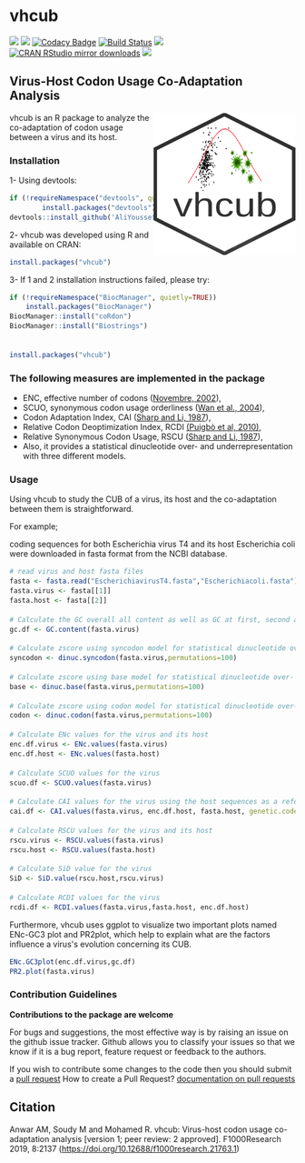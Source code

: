 # vhcub

[![](https://www.r-pkg.org/badges/version/vhcub?color=green)](https://cran.r-project.org/package=vhcub)
[![](http://cranlogs.r-pkg.org/badges/last-week/vhcub?color=green)](https://cran.r-project.org/package=vhcub)
[![Codacy Badge](https://api.codacy.com/project/badge/Grade/0de2a9a9a9e74f19ab64de2419bf1cc4)](https://www.codacy.com/manual/AliYoussef96/vhcub?utm_source=github.com&amp;utm_medium=referral&amp;utm_content=AliYoussef96/vhcub&amp;utm_campaign=Badge_Grade)
[![Build Status](https://travis-ci.com/AliYoussef96/vhcub.svg?branch=master)](https://travis-ci.com/AliYoussef96/vhcub)
[![](https://img.shields.io/badge/doi-https%3A%2F%2Fdoi.org%2F10.1016%2Fj.jprot.2019.103613-red)](https://doi.org/10.12688/f1000research.21763.1)
[![CRAN RStudio mirror downloads](https://cranlogs.r-pkg.org/badges/grand-total/vhcub?color=blue)](https://cran.r-project.org/package=vhcub) 
[![](https://badgen.net/badge/Citations/3/:color?icon=github)](https://f1000research.com/articles/8-2137/v1)

## Virus-Host Codon Usage Co-Adaptation Analysis
 
<img align="right" width="250" height="250" src="https://github.com/AliYoussef96/vhcub/blob/master/logo2.png">

vhcub is an R package to analyze the co-adaptation of codon usage between a virus and its host. 

### Installation

1- Using devtools:

```R
if (!requireNamespace("devtools", quietly=TRUE)){
        install.packages("devtools")}
devtools::install_github('AliYoussef96/vhcub')
```

2- vhcub was developed using R and available on CRAN:

```R
install.packages("vhcub")
```

3- If 1 and 2 installation instructions failed, please try:

```R
if (!requireNamespace("BiocManager", quietly=TRUE))
    install.packages("BiocManager")
BiocManager::install("coRdon")
BiocManager::install("Biostrings")


install.packages("vhcub")
```

### The following measures are implemented in the package

* ENC, effective number of codons ([Novembre, 2002](https://www.ncbi.nlm.nih.gov/pubmed/12140252)),
* SCUO, synonymous codon usage orderliness ([Wan et al., 2004](https://www.ncbi.nlm.nih.gov/pubmed/15222899)),
* Codon Adaptation Index, CAI ([Sharp and Li, 1987](https://www.ncbi.nlm.nih.gov/pubmed/3547335)),
* Relative  Codon Deoptimization Index, RCDI [(Puigbò et al, 2010)](https://bmcresnotes.biomedcentral.com/articles/10.1186/1756-0500-3-87),
* Relative Synonymous Codon Usage, RSCU ([Sharp and Li, 1987](https://www.ncbi.nlm.nih.gov/pubmed/3547335)),
* Also, it provides a statistical dinucleotide over- and underrepresentation with three different models.

### Usage

Using vhcub to study the CUB of a virus, its host and the co-adaptation between them is straightforward.

For example;

coding sequences for both Escherichia virus T4 and its host Escherichia coli were downloaded in fasta format from the NCBI database.

```R
# read virus and host fasta files
fasta <- fasta.read("EscherichiavirusT4.fasta","Escherichiacoli.fasta")
fasta.virus <- fasta[[1]]
fasta.host <- fasta[[2]]

# Calculate the GC overall all content as well as GC at first, second and third codon positions for the virus
gc.df <- GC.content(fasta.virus)

# Calculate zscore using syncodon model for statistical dinucleotide over- and underrepresentation
syncodon <- dinuc.syncodon(fasta.virus,permutations=100)

# Calculate zscore using base model for statistical dinucleotide over- and underrepresentation
base <- dinuc.base(fasta.virus,permutations=100)

# Calculate zscore using codon model for statistical dinucleotide over- and underrepresentation
codon <- dinuc.codon(fasta.virus,permutations=100)

# Calculate ENc values for the virus and its host
enc.df.virus <- ENc.values(fasta.virus)
enc.df.host <- ENc.values(fasta.host)

# Calculate SCUO values for the virus
scuo.df <- SCUO.values(fasta.virus)

# Calculate CAI values for the virus using the host sequences as a reference genes set
cai.df <- CAI.values(fasta.virus, enc.df.host, fasta.host, genetic.code="11")

# Calculate RSCU values for the virus and its host
rscu.virus <- RSCU.values(fasta.virus) 
rscu.host <- RSCU.values(fasta.host)

# Calculate SiD value for the virus 
SiD <- SiD.value(rscu.host,rscu.virus)

# Calculate RCDI values for the virus
rcdi.df <- RCDI.values(fasta.virus,fasta.host, enc.df.host)
```

Furthermore, vhcub uses ggplot to visualize two important plots named ENc-GC3 plot and PR2plot, which help to explain what are the factors influence a virus's evolution concerning its CUB.

```R
ENc.GC3plot(enc.df.virus,gc.df)
PR2.plot(fasta.virus)
```
### Contribution Guidelines

**Contributions to the package are welcome**

For bugs and suggestions, the most effective way is by raising an issue on the github issue tracker. 
Github allows you to classify your issues so that we know if it is a bug report, feature request or feedback to the authors.

If you wish to contribute some changes to the code then you should submit a [pull request](https://github.com/AliYoussef96/BCAW-Tool/pulls)
How to create a Pull Request? [documentation on pull requests](https://help.github.com/en/articles/about-pull-requests)

## Citation

Anwar AM, Soudy M and Mohamed R. vhcub: Virus-host codon usage co-adaptation analysis \[version 1; peer review: 2 approved]. F1000Research 2019, 8:2137 (<https://doi.org/10.12688/f1000research.21763.1>)

